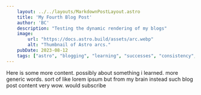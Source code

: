 ```yaml
---
    layout: ../../layouts/MarkdownPostLayout.astro
    title: 'My Fourth Blog Post'
    author: 'BC'
    description: "Testing the dynamic rendering of my blogs"
    image:
        url: "https://docs.astro.build/assets/arc.webp"
        alt: "Thumbnail of Astro arcs."
    pubDate: 2023-08-12
    tags: ["astro", "blogging", "learning", "successes", "consistency", "fun", "dynamic tags"]
---
```

Here is some more content. possibly about something i learned.
more generic words. sort of like lorem ipsum but from my brain instead
such blog post content very wow. would subscribe
